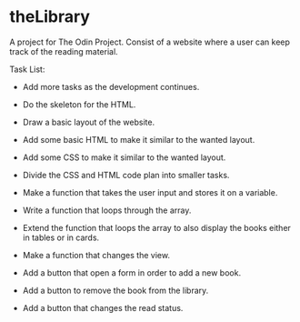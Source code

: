 # theLibrary
A project for The Odin Project. Consist of a website where a user can keep track of the reading material.



Task List:

 - Add more tasks as the development continues.
 
 - Do the skeleton for the HTML.

 - Draw a basic layout of the website.

 - Add some basic HTML to make it similar to the wanted layout.

 - Add some CSS to make it similar to the wanted layout.

 - Divide the CSS and HTML code plan into smaller tasks.

 - Make a function that takes the user input and stores it on a variable.

 - Write a function that loops through the array.

 - Extend the function that loops the array to also display the books either in tables or in cards.

 - Make a function that changes the view.

 - Add a button that open a form in order to add a new book.

 - Add a button to remove the book from the library.

 - Add a button that changes the read status.
